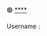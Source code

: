 

🟢 [****](https://drive.google.com/uc?export=download&id=13YKsWmc-BLQM7PQOOAKzvvJ3MFtM7Ks6) 

Username :

